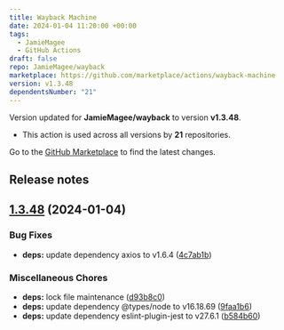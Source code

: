 ```yaml
---
title: Wayback Machine
date: 2024-01-04 11:20:00 +00:00
tags:
  - JamieMagee
  - GitHub Actions
draft: false
repo: JamieMagee/wayback
marketplace: https://github.com/marketplace/actions/wayback-machine
version: v1.3.48
dependentsNumber: "21"
---
```



Version updated for **JamieMagee/wayback** to version **v1.3.48**.
- This action is used across all versions by **21** repositories.

Go to the [GitHub Marketplace](https://github.com/marketplace/actions/wayback-machine) to find the latest changes.

## Release notes

## [1.3.48](https://github.com/JamieMagee/wayback/compare/v1.3.47...v1.3.48) (2024-01-04)


### Bug Fixes

* **deps:** update dependency axios to v1.6.4 ([4c7ab1b](https://github.com/JamieMagee/wayback/commit/4c7ab1b50e500d7057552a55780977e57114ca27))


### Miscellaneous Chores

* **deps:** lock file maintenance ([d93b8c0](https://github.com/JamieMagee/wayback/commit/d93b8c01f3851b3ab36edf079337a6fe49ce046f))
* **deps:** update dependency @types/node to v16.18.69 ([9faa1b6](https://github.com/JamieMagee/wayback/commit/9faa1b6237ccc7577b4cc5304cc8f0b4d3d484ca))
* **deps:** update dependency eslint-plugin-jest to v27.6.1 ([b584b60](https://github.com/JamieMagee/wayback/commit/b584b609f7e37a70df3ad6f50fb3820baa7e644f))


